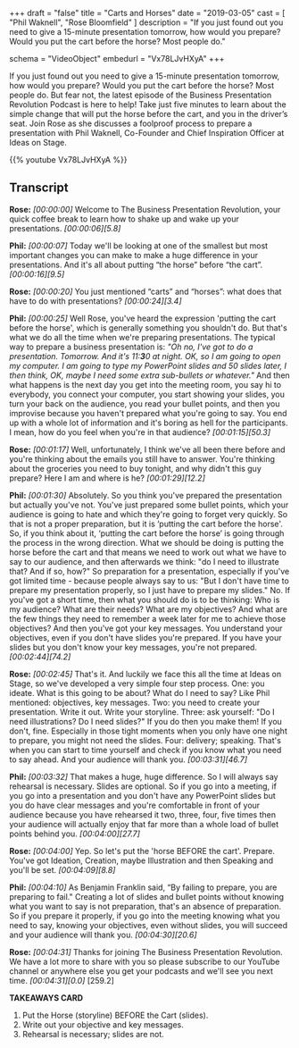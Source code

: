 +++
draft 		= "false"
title 		= "Carts and Horses"
date		= "2019-03-05"
cast		= [ "Phil Waknell", "Rose Bloomfield" ]
description	= "If you just found out you need to give a 15-minute presentation tomorrow, how would you prepare? Would you put the cart before the horse? Most people do."

schema			= "VideoObject"
embedurl			= "Vx78LJvHXyA"
+++

If you just found out you need to give a 15-minute presentation tomorrow, how would you prepare? Would you put the cart before the horse? Most people do. But fear not, the latest episode of the Business Presentation Revolution Podcast is here to help! Take just five minutes to learn about the simple change that will put the horse before the cart, and you in the driver’s seat. Join Rose as she discusses a foolproof process to prepare a presentation with Phil Waknell, Co-Founder and Chief Inspiration Officer at Ideas on Stage.

{{% youtube Vx78LJvHXyA %}}

## Transcript

**Rose:** *[00:00:00]* Welcome to The Business Presentation Revolution, your quick coffee break to learn how to shake up and wake up your presentations. *\[00:00:06\][5.8]*

**Phil:** *[00:00:07]* Today we'll be looking at one of the smallest but most important changes you can make to make a huge difference in your presentations. And it's all about putting “the horse” before “the cart”. *\[00:00:16\][9.5]*

**Rose:** *[00:00:20]* You just mentioned “carts” and “horses”: what does that have to do with presentations? *\[00:00:24\][3.4]*

**Phil:** *[00:00:25]* Well Rose, you've heard the expression 'putting the cart before the horse', which is generally something you shouldn't do. But that's what we do all the time when we're preparing presentations. The typical way to prepare a business presentation is: *"Oh no, I've got to do a presentation. Tomorrow. And it's 11:**3**0 at night. OK, so I am going to open my computer. I am going to type my PowerPoint slides and 50 slides later, I then think, OK, maybe I need some extra sub-bullets or whatever."* And then what happens is the next day you get into the meeting room, you say hi to everybody, you connect your computer, you start showing your slides, you turn your back on the audience, you read your bullet points, and then you improvise because you haven't prepared what you're going to say. You end up with a whole lot of information and it's boring as hell for the participants. I mean, how do you feel when you're in that audience? *\[00:01:15\][50.3]*

**Rose:** *[00:01:17]* Well, unfortunately, I think we've all been there before and you're thinking about the emails you still have to answer. You're thinking about the groceries you need to buy tonight, and why didn't this guy prepare? Here I am and where is he? *\[00:01:29\][12.2]*

**Phil:** *[00:01:30]* Absolutely. So you think you've prepared the presentation but actually you've not. You've just prepared some bullet points, which your audience is going to hate and which they're going to forget very quickly. So that is not a proper preparation, but it is ‘putting the cart before the horse'. So, if you think about it, ‘putting the cart before the horse’ is going through the process in the wrong direction. What we should be doing is putting the horse before the cart and that means we need to work out what we have to say to our audience, and then afterwards we think: "do I need to illustrate that? And if so, how?" So preparation for a presentation, especially if you've got limited time - because people always say to us: "But I don't have time to prepare my presentation properly, so I just have to prepare my slides." No. If you've got a short time, then what you should do is to be thinking: Who is my audience? What are their needs? What are my objectives? And what are the few things they need to remember a week later for me to achieve those objectives? And then you've got your key messages. You understand your objectives, even if you don't have slides you're prepared. If you have your slides but you don't know your key messages, you're not prepared. *\[00:02:44\][74.2]*

**Rose:** *[00:02:45]* That's it. And luckily we face this all the time at Ideas on Stage, so we've developed a very simple four step process. One: you ideate. What is this going to be about? What do I need to say? Like Phil mentioned: objectives, key messages. Two: you need to create your presentation. Write it out. Write your storyline. Three: ask yourself: "Do I need illustrations? Do I need slides?" If you do then you make them! If you don't, fine. Especially in those tight moments when you only have one night to prepare, you might not need the slides. Four: delivery; speaking. That's when you can start to time yourself and check if you know what you need to say ahead. And your audience will thank you. *\[00:03:31\][46.7]*

**Phil:** *[00:03:32]* That makes a huge, huge difference. So I will always say rehearsal is necessary. Slides are optional. So if you go into a meeting, if you go into a presentation and you don't have any PowerPoint slides but you do have clear messages and you're comfortable in front of your audience because you have rehearsed it two, three, four, five times then your audience will actually enjoy that far more than a whole load of bullet points behind you. *\[00:04:00\][27.7]*

**Rose:** *[00:04:00]* Yep. So let's put the 'horse BEFORE the cart'. Prepare. You've got Ideation, Creation, maybe Illustration and then Speaking and you'll be set. *\[00:04:09\][8.8]*

**Phil:** *[00:04:10]* As Benjamin Franklin said, “By failing to prepare, you are preparing to fail." Creating a lot of slides and bullet points without knowing what you want to say is not preparation, that's an absence of preparation. So if you prepare it properly, if you go into the meeting knowing what you need to say, knowing your objectives, even without slides, you will succeed and your audience will thank you. *\[00:04:30\][20.6]*

**Rose:** *[00:04:31]* Thanks for joining The Business Presentation Revolution. We have a lot more to share with you so please subscribe to our YouTube channel or anywhere else you get your podcasts and we'll see you next time. *\[00:04:31\][0.0]*
[259.2]
 
**TAKEAWAYS CARD**

1. Put the Horse (storyline) BEFORE the Cart (slides). 
2. Write out your objective and key messages.
3. Rehearsal is necessary; slides are not. 
